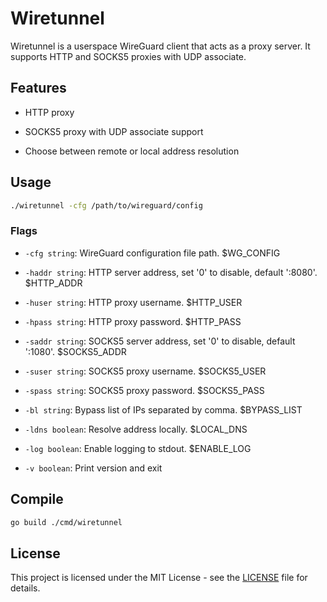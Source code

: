 # Wiretunnel

Wiretunnel is a userspace WireGuard client that acts as a proxy server. It supports HTTP and SOCKS5 proxies with UDP associate.

## Features

- HTTP proxy

- SOCKS5 proxy with UDP associate support

- Choose between remote or local address resolution

## Usage

```bash
./wiretunnel -cfg /path/to/wireguard/config
```

### Flags

- `-cfg string`: WireGuard configuration file path. $WG_CONFIG

- `-haddr string`: HTTP server address, set '0' to disable, default ':8080'. $HTTP_ADDR

- `-huser string`: HTTP proxy username. $HTTP_USER

- `-hpass string`: HTTP proxy password. $HTTP_PASS

- `-saddr string`: SOCKS5 server address, set '0' to disable, default ':1080'. $SOCKS5_ADDR

- `-suser string`: SOCKS5 proxy username. $SOCKS5_USER

- `-spass string`: SOCKS5 proxy password. $SOCKS5_PASS

- `-bl string`: Bypass list of IPs separated by comma. $BYPASS_LIST

- `-ldns boolean`: Resolve address locally. $LOCAL_DNS

- `-log boolean`: Enable logging to stdout. $ENABLE_LOG

- `-v boolean`: Print version and exit

## Compile

```bash
go build ./cmd/wiretunnel
```

## License

This project is licensed under the MIT License - see the [LICENSE](LICENSE) file for details.
